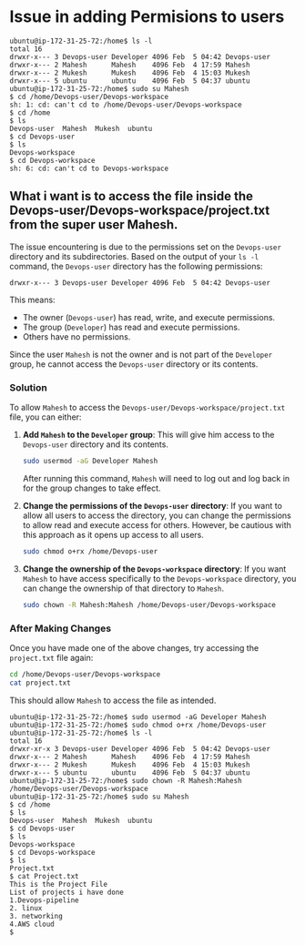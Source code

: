 # Issue in adding Permisions to users
```
ubuntu@ip-172-31-25-72:/home$ ls -l
total 16
drwxr-x--- 3 Devops-user Developer 4096 Feb  5 04:42 Devops-user
drwxr-x--- 2 Mahesh      Mahesh    4096 Feb  4 17:59 Mahesh
drwxr-x--- 2 Mukesh      Mukesh    4096 Feb  4 15:03 Mukesh
drwxr-x--- 5 ubuntu      ubuntu    4096 Feb  5 04:37 ubuntu
ubuntu@ip-172-31-25-72:/home$ sudo su Mahesh
$ cd /home/Devops-user/Devops-workspace
sh: 1: cd: can't cd to /home/Devops-user/Devops-workspace
$ cd /home
$ ls
Devops-user  Mahesh  Mukesh  ubuntu
$ cd Devops-user
$ ls
Devops-workspace
$ cd Devops-workspace
sh: 6: cd: can't cd to Devops-workspace
```
## What i want is to access the file inside the Devops-user/Devops-workspace/project.txt from the super user Mahesh.



The issue encountering is due to the permissions set on the `Devops-user` directory and its subdirectories. Based on the output of your `ls -l` command, the `Devops-user` directory has the following permissions:

```
drwxr-x--- 3 Devops-user Developer 4096 Feb  5 04:42 Devops-user
```

This means:
- The owner (`Devops-user`) has read, write, and execute permissions.
- The group (`Developer`) has read and execute permissions.
- Others have no permissions.

Since the user `Mahesh` is not the owner and is not part of the `Developer` group, he cannot access the `Devops-user` directory or its contents.

### Solution

To allow `Mahesh` to access the `Devops-user/Devops-workspace/project.txt` file, you can either:

1. **Add `Mahesh` to the `Developer` group**:
   This will give him access to the `Devops-user` directory and its contents.

   ```bash
   sudo usermod -aG Developer Mahesh
   ```

   After running this command, `Mahesh` will need to log out and log back in for the group changes to take effect.

2. **Change the permissions of the `Devops-user` directory**:
   If you want to allow all users to access the directory, you can change the permissions to allow read and execute access for others. However, be cautious with this approach as it opens up access to all users.

   ```bash
   sudo chmod o+rx /home/Devops-user
   ```

3. **Change the ownership of the `Devops-workspace` directory**:
   If you want `Mahesh` to have access specifically to the `Devops-workspace` directory, you can change the ownership of that directory to `Mahesh`.

   ```bash
   sudo chown -R Mahesh:Mahesh /home/Devops-user/Devops-workspace
   ```

### After Making Changes

Once you have made one of the above changes, try accessing the `project.txt` file again:

```bash
cd /home/Devops-user/Devops-workspace
cat project.txt
```

This should allow `Mahesh` to access the file as intended.
```
ubuntu@ip-172-31-25-72:/home$ sudo usermod -aG Developer Mahesh
ubuntu@ip-172-31-25-72:/home$ sudo chmod o+rx /home/Devops-user
ubuntu@ip-172-31-25-72:/home$ ls -l
total 16
drwxr-xr-x 3 Devops-user Developer 4096 Feb  5 04:42 Devops-user
drwxr-x--- 2 Mahesh      Mahesh    4096 Feb  4 17:59 Mahesh
drwxr-x--- 2 Mukesh      Mukesh    4096 Feb  4 15:03 Mukesh
drwxr-x--- 5 ubuntu      ubuntu    4096 Feb  5 04:37 ubuntu
ubuntu@ip-172-31-25-72:/home$ sudo chown -R Mahesh:Mahesh /home/Devops-user/Devops-workspace
ubuntu@ip-172-31-25-72:/home$ sudo su Mahesh
$ cd /home
$ ls
Devops-user  Mahesh  Mukesh  ubuntu
$ cd Devops-user
$ ls
Devops-workspace
$ cd Devops-workspace
$ ls
Project.txt
$ cat Project.txt
This is the Project File
List of projects i have done 
1.Devops-pipeline 
2. linux 
3. networking
4.AWS cloud
$ 
```

